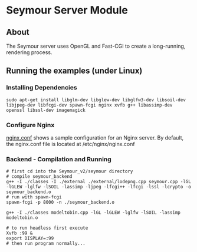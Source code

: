 # Seymour Server Module

## About

The Seymour server uses OpenGL and Fast-CGI to create a long-running, rendering process.

## Running the examples (under Linux)

### Installing Dependencies
```
sudo apt-get install libglm-dev libglew-dev libglfw3-dev libsoil-dev libjpeg-dev libfcgi-dev spawn-fcgi nginx xvfb g++ libassimp-dev openssl libssl-dev imagemagick
```

### Configure Nginx

[nginx.conf](./nginx.conf) shows a sample configuration for an Nginx server. By default, the nginx.conf file is located at /etc/nginx/nginx.conf

### Backend - Compilation and Running
```
# first cd into the Seymour_v2/seymour directory
# compile seymour_backend 
g++ -I ./classes -I ./external ./external/lodepng.cpp seymour.cpp -lGL -lGLEW -lglfw -lSOIL -lassimp -ljpeg -lfcgi++ -lfcgi -lssl -lcrypto -o seymour_backend.o
# run with spawn-fcgi
spawn-fcgi -p 8000 -n ./seymour_backend.o

g++ -I ./classes modeltobin.cpp -lGL -lGLEW -lglfw -lSOIL -lassimp modeltobin.o

# to run headless first execute
Xvfb :99 &
export DISPLAY=:99
# then run program normally...
```
